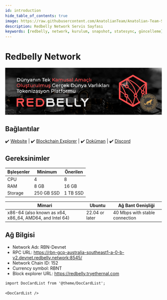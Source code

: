 ```yaml
---
id: introduction
hide_table_of_contents: true
image: https://raw.githubusercontent.com/AnatolianTeam/Anatolian-Team-Services/main/i18n/tr/docusaurus-plugin-content-docs/current/Testnet/redbelly/img/Redbelly-Service-Cover.jpg
description: Redbelly Network Servis Sayfası
keywords: [redbelly, network, kurulum, snapshot, statesync, güncelleme]
---
```

# Redbelly Network 

![Redbelly](./img/Redbelly-Service.jpg)

## Bağlantılar
 ✔️ [Website](https://www.redbelly.network) |
 ✔️ [Blockchain Explorer](https://explorer.devnet.redbelly.network/overview) |
 ✔️ [Doküman](https://vine.redbelly.network/start-building) |
 ✔️ [Discord](https://discord.gg/redbelly)

## Gereksinimler

| Bşleşenler | Minimum | **Önerilen** |
| ------------ | ------------ | ------------ |
| CPU |	4 | 8 |
| RAM	| 8 GB | 16 GB |
| Storage | 250 GB SSD | 1 TB SSD |
 
| Mimari | Ubuntu | Ağ Bant Genişliği |
| ------------ | ------------ | ------------ | 
| x86-64 (also known as x64, x86_64, AMD64, and Intel 64)| 22.04 or later | 40 Mbps with stable connection  |

## Ağ Bilgisi 
* Network Adı: RBN-Devnet
* RPC URL: https://rbn-gcp-australia-southeast1-a-0-b-v2.devnet.redbelly.network:8545/
* Network Chain ID: 152
* Currency symbol: RBNT
* Block explorer URL: https://redbelly.tryethernal.com

```mdx-code-block
import DocCardList from '@theme/DocCardList';

<DocCardList />
```
